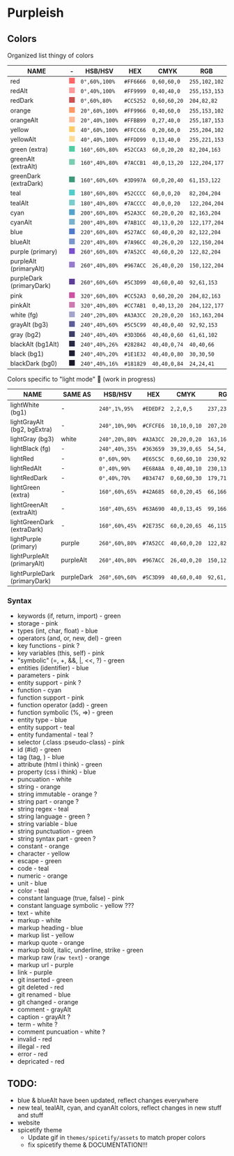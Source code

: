 # Purpleish

## Colors

Organized list thingy of colors

|NAME                    |-                                          |HSB/HSV       |HEX      |CMYK        |RGB          |
|------------------------|-------------------------------------------|--------------|---------|------------|-------------|
|red                     |![img](./site/assets/colors/red.png)       |`0°,60%,100%` |`#FF6666`|`0,60,60,0` |`255,102,102`|
|redAlt                  |![img](./site/assets/colors/redAlt.png)    |`0°,40%,100%` |`#FF9999`|`0,40,40,0` |`255,153,153`|
|redDark                 |![img](./site/assets/colors/redDark.png)   |`0°,60%,80%`  |`#CC5252`|`0,60,60,20`|`204,82,82`  |
|orange                  |![img](./site/assets/colors/orange.png)    |`20°,60%,100%`|`#FF9966`|`0,40,60,0` |`255,153,102`|
|orangeAlt               |![img](./site/assets/colors/orangeAlt.png) |`20°,40%,100%`|`#FFBB99`|`0,27,40,0` |`255,187,153`|
|yellow                  |![img](./site/assets/colors/yellow.png)    |`40°,60%,100%`|`#FFCC66`|`0,20,60,0` |`255,204,102`|
|yellowAlt               |![img](./site/assets/colors/yellowAlt.png) |`40°,40%,100%`|`#FFDD99`|`0,13,40,0` |`255,221,153`|
|green (extra)           |![img](./site/assets/colors/green.png)     |`160°,60%,80%`|`#52CCA3`|`60,0,20,20`|`82,204,163` |
|greenAlt (extraAlt)     |![img](./site/assets/colors/greenAlt.png)  |`160°,40%,80%`|`#7ACCB1`|`40,0,13,20`|`122,204,177`|
|greenDark (extraDark)   |![img](./site/assets/colors/greenDark.png) |`160°,60%,60%`|`#3D997A`|`60,0,20,40`|`61,153,122` |
|teal                    |![img](./site/assets/colors/teal.png)      |`180°,60%,80%`|`#52CCCC`|`60,0,0,20` |`82,204,204` |
|tealAlt                 |![img](./site/assets/colors/tealAlt.png)   |`180°,40%,80%`|`#7ACCCC`|`40,0,0,20` |`122,204,204`|
|cyan                    |![img](./site/assets/colors/cyan.png)      |`200°,60%,80%`|`#52A3CC`|`60,20,0,20`|`82,163,204` |
|cyanAlt                 |![img](./site/assets/colors/cyanAlt.png)   |`200°,40%,80%`|`#7AB1CC`|`40,13,0,20`|`122,177,204`|
|blue                    |![img](./site/assets/colors/blue.png)      |`220°,60%,80%`|`#527ACC`|`60,40,0,20`|`82,122,204` |
|blueAlt                 |![img](./site/assets/colors/blueAlt.png)   |`220°,40%,80%`|`#7A96CC`|`40,26,0,20`|`122,150,204`|
|purple (primary)        |![img](./site/assets/colors/purple.png)    |`260°,60%,80%`|`#7A52CC`|`40,60,0,20`|`122,82,204` |
|purpleAlt (primaryAlt)  |![img](./site/assets/colors/purpleAlt.png) |`260°,40%,80%`|`#967ACC`|`26,40,0,20`|`150,122,204`|
|purpleDark (primaryDark)|![img](./site/assets/colors/purpleDark.png)|`260°,60%,60%`|`#5C3D99`|`40,60,0,40`|`92,61,153`  |
|pink                    |![img](./site/assets/colors/pink.png)      |`320°,60%,80%`|`#CC52A3`|`0,60,20,20`|`204,82,163` |
|pinkAlt                 |![img](./site/assets/colors/pinkAlt.png)   |`320°,40%,80%`|`#CC7AB1`|`0,40,13,20`|`204,122,177`|
|white (fg)              |![img](./site/assets/colors/white.png)     |`240°,20%,80%`|`#A3A3CC`|`20,20,0,20`|`163,163,204`|
|grayAlt (bg3)           |![img](./site/assets/colors/grayAlt.png)   |`240°,40%,60%`|`#5C5C99`|`40,40,0,40`|`92,92,153`  |
|gray (bg2)              |![img](./site/assets/colors/gray.png)      |`240°,40%,40%`|`#3D3D66`|`40,40,0,60`|`61,61,102`  |
|blackAlt (bg1Alt)       |![img](./site/assets/colors/blackAlt.png)  |`240°,40%,26%`|`#282842`|`40,40,0,74`|`40,40,66`   |
|black (bg1)             |![img](./site/assets/colors/black.png)     |`240°,40%,20%`|`#1E1E32`|`40,40,0,80`|`30,30,50`   |
|blackDark (bg0)         |![img](./site/assets/colors/blackDark.png) |`240°,40%,16%`|`#181829`|`40,40,0,84`|`24,24,41`   |

Colors specific to "light mode" 🤮 (work in progress)

|NAME                         |SAME AS   |HSB/HSV       |HEX      |CMYK        |RGB          |
|-----------------------------|----------|--------------|---------|------------|-------------|
|lightWhite (bg1)             |-         |`240°,1%,95%` |`#EDEDF2`|`2,2,0,5`   |`237,237,242`|
|lightGrayAlt (bg2, bgExtra)  |-         |`240°,10%,90%`|`#CFCFE6`|`10,10,0,10`|`207,207,230`|
|lightGray (bg3)              |white     |`240°,20%,80%`|`#A3A3CC`|`20,20,0,20`|`163,163,204`|
|lightBlack (fg)              |-         |`240°,40%,35%`|`#363659`|`39,39,0,65`|`54,54,89`   |
|lightRed                     |-         |`0°,60%,90%`  |`#E65C5C`|`0,60,60,10`|`230,92,92`  |
|lightRedAlt                  |-         |`0°,40%,90%`  |`#E68A8A`|`0,40,40,10`|`230,138,138`|
|lightRedDark                 |-         |`0°,40%,70%`  |`#B34747`|`0,60,60,30`|`179,71,71`  |
|lightGreen (extra)           |-         |`160°,60%,65%`|`#42A685`|`60,0,20,45`|`66,166,133` |
|lightGreenAlt (extraAlt)     |-         |`160°,40%,65%`|`#63A690`|`40,0,13,45`|`99,166,144` |
|lightGreenDark (extraDark)   |-         |`160°,60%,45%`|`#2E735C`|`60,0,20,65`|`46,115,92`  |
|lightPurple (primary)        |purple    |`260°,60%,80%`|`#7A52CC`|`40,60,0,20`|`122,82,204` |
|lightPurpleAlt (primaryAlt)  |purpleAlt |`260°,40%,80%`|`#967ACC`|`26,40,0,20`|`150,122,204`|
|lightPurpleDark (primaryDark)|purpleDark|`260°,60%,60%`|`#5C3D99`|`40,60,0,40`|`92,61,153`  |


### Syntax

 - keywords (if, return, import) - green
 - storage - pink
 - types (int, char, float) - blue
 - operators (and, or, new, del) - green
 - key functions - pink ?
 - key variables (this, self) - pink
 - "symbolic" (=, +, &&, |, <<, ?) - green
 - entities (identifier) - blue
 - parameters - pink
 - entity support - pink ?
 - function - cyan
 - function support - pink
 - function operator (add) - green
 - function symbolic (%, =>) - green
 - entity type - blue
 - entity support - teal
 - entity fundamental - teal ?
 - selector (.class :pseudo-class) - pink
 - id (#id) - green
 - tag (tag, <tag></tag>) - blue
 - attribute (html i think) - green
 - property (css i think) - blue
 - puncuation - white
 - string - orange
 - string immutable - orange ?
 - string part - orange ?
 - string regex - teal
 - string language - green ?
 - string variable - blue
 - string punctuation - green
 - string syntax part - green ?
 - constant - orange
 - character - yellow
 - escape - green
 - code - teal
 - numeric - orange
 - unit - blue
 - color - teal
 - constant language (true, false) - pink
 - constant language symbolic - yellow ???
 - text - white
 - markup - white
 - markup heading - blue
 - markup list - yellow
 - markup quote - orange
 - markup bold, italic, underline, strike - green
 - markup raw (`raw text`) - orange
 - markup url - purple
 - link - purple
 - git inserted - green
 - git deleted - red
 - git renamed - blue
 - git changed - orange
 - comment - grayAlt
 - caption - grayAlt ?
 - term - white ?
 - comment puncuation - white ?
 - invalid - red
 - illegal - red
 - error - red
 - depricated - red

## TODO:

- blue & blueAlt have been updated, reflect changes everywhere
- new teal, tealAlt, cyan, and cyanAlt colors, reflect changes in new stuff and stuff
- website
- spicetify theme
    - Update gif in `themes/spicetify/assets` to match proper colors
    - fix spicetify theme & DOCUMENTATION!!!
